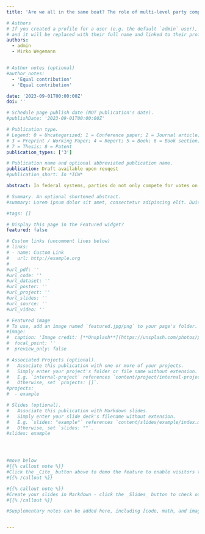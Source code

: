 ```yaml
---
title: 'Are we all in the same boat? The role of multi-level party competition for intra-party cohesion'

# Authors
# If you created a profile for a user (e.g. the default `admin` user), write the username (folder name) here
# and it will be replaced with their full name and linked to their profile.
authors:
  - admin
  - Mirko Wegemann


# Author notes (optional)
#author_notes:
  - 'Equal contribution'
  - 'Equal contribution'

date: '2023-09-01T00:00:00Z'
doi: ''

# Schedule page publish date (NOT publication's date).
#publishDate: '2023-09-01T00:00:00Z'

# Publication type.
# Legend: 0 = Uncategorized; 1 = Conference paper; 2 = Journal article;
# 3 = Preprint / Working Paper; 4 = Report; 5 = Book; 6 = Book section;
# 7 = Thesis; 8 = Patent
publication_types: ['3']

# Publication name and optional abbreviated publication name.
publication: Draft available upon reuqest
#publication_short: In *ICW*

abstract: In federal systems, parties do not only compete for votes on the national but also on the regional level. Thereby, regional party branches are often incentivised to deviate from their national parent party. However, scholars are still debating reasons that lead to more or less intra-party coherence across different levels. We position our article within this gap and aim to answer under which conditions regional party branches feel more incentivesed to deviate from their national parent party. Hypothesising that government status, coalition dynamics, elections as well as performance affect this behaviour, we show which strategies regional party branches apply. We collected data from more than 60,000 press releases from all statewide party fractions that are represented in the German Bundestag or in one of the 16 state parliaments between January 2020 and May 2022. Covering the time period of the Covid-19 pandemic allows us to analyse policies dealing with a highly salient topic across all regions in a unique comparative set-up. To measure party positions and their variation across levels as well as between party branches, we apply Latent Semantic Scaling. The results show that differences in government participation as well as coalition compromises lead regional parties to deviate more from their national counterparts. While upcoming elections do not have a general effect on intra-party dynamics, they lead regional parties to distance themselves from their parent party whenever the latter performs weakly in the polls. Covid-19 related performance measures seem not to affect regional party positioning. Our results provide new insights into the effects of multi-level systems on party behaviour. 

# Summary. An optional shortened abstract.
#summary: Lorem ipsum dolor sit amet, consectetur adipiscing elit. Duis posuere tellus ac convallis placerat. Proin tincidunt magna sed ex sollicitudin condimentum.

#tags: []

# Display this page in the Featured widget?
featured: false

# Custom links (uncomment lines below)
# links:
# - name: Custom Link
#   url: http://example.org
#
#url_pdf: ''
#url_code: ''
#url_dataset: ''
#url_poster: ''
#url_project: ''
#url_slides: ''
#url_source: ''
#url_video: ''

# Featured image
# To use, add an image named `featured.jpg/png` to your page's folder.
#image:
#  caption: 'Image credit: [**Unsplash**](https://unsplash.com/photos/pLCdAaMFLTE)'
#  focal_point: ''
#  preview_only: false

# Associated Projects (optional).
#   Associate this publication with one or more of your projects.
#   Simply enter your project's folder or file name without extension.
#   E.g. `internal-project` references `content/project/internal-project/index.md`.
#   Otherwise, set `projects: []`.
#projects:
#  - example

# Slides (optional).
#   Associate this publication with Markdown slides.
#   Simply enter your slide deck's filename without extension.
#   E.g. `slides: "example"` references `content/slides/example/index.md`.
#   Otherwise, set `slides: ""`.
#slides: example




#move below
#{{% callout note %}}
#Click the _Cite_ button above to demo the feature to enable visitors to import publication metadata into their reference management software.
#{{% /callout %}}

#{{% callout note %}}
#Create your slides in Markdown - click the _Slides_ button to check out the example.
#{{% /callout %}}

#Supplementary notes can be added here, including [code, math, and images](https://wowchemy.com/docs/writing-markdown-latex/).


---
```


